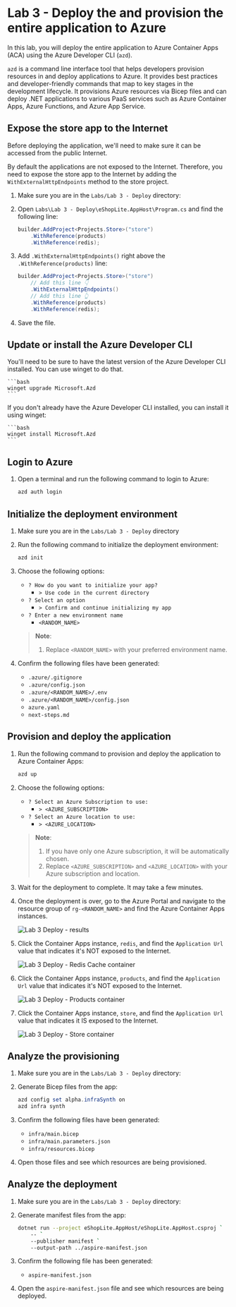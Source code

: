 # Lab 3 - Deploy the and provision the entire application to Azure

In this lab, you will deploy the entire application to Azure Container Apps (ACA) using the Azure Developer CLI (`azd`).

`azd` is a command line interface tool that helps developers provision resources in and deploy applications to Azure. It provides best practices and developer-friendly commands that map to key stages in the development lifecycle. It provisions Azure resources via Bicep files and can deploy .NET applications to various PaaS services such as Azure Container Apps, Azure Functions, and Azure App Service.

## Expose the store app to the Internet

Before deploying the application, we'll need to make sure it can be accessed from the public Internet.

By default the applications are not exposed to the Internet. Therefore, you need to expose the store app to the Internet by adding the `WithExternalHttpEndpoints` method to the store project.

1. Make sure you are in the `Labs/Lab 3 - Deploy` directory:
1. Open `Labs\Lab 3 - Deploy\eShopLite.AppHost\Program.cs` and find the following line:

    ```csharp
    builder.AddProject<Projects.Store>("store")
        .WithReference(products)
        .WithReference(redis);
    ```

1. Add `.WithExternalHttpEndpoints()` right above the `.WithReference(products)` line:

    ```csharp
    builder.AddProject<Projects.Store>("store")
        // Add this line 👇
        .WithExternalHttpEndpoints()
        // Add this line 👆
        .WithReference(products)
        .WithReference(redis);
    ```

1. Save the file.

## Update or install the Azure Developer CLI

You'll need to be sure to have the latest version of the Azure Developer CLI installed. You can use winget to do that.

    ```bash
    winget upgrade Microsoft.Azd
    ```

If you don't already have the Azure Developer CLI installed, you can install it using winget:

    ```bash
    winget install Microsoft.Azd
    ```
    
## Login to Azure

1. Open a terminal and run the following command to login to Azure:

    ```bash
    azd auth login
    ```

## Initialize the deployment environment

1. Make sure you are in the `Labs/Lab 3 - Deploy` directory
1. Run the following command to initialize the deployment environment:

    ```bash
    azd init
    ```

1. Choose the following options:

   - `? How do you want to initialize your app?`
     - `> Use code in the current directory`
   - `? Select an option`
     - `> Confirm and continue initializing my app`
   - `? Enter a new environment name`
     - `<RANDOM_NAME>`

   > **Note**:
   > 
   > 1. Replace `<RANDOM_NAME>` with your preferred environment name.

1. Confirm the following files have been generated:

   - `.azure/.gitignore`
   - `.azure/config.json`
   - `.azure/<RANDOM_NAME>/.env`
   - `.azure/<RANDOM_NAME>/config.json`
   - `azure.yaml`
   - `next-steps.md`

## Provision and deploy the application

1. Run the following command to provision and deploy the application to Azure Container Apps:

    ```powershell
    azd up
    ```

1. Choose the following options:

   - `? Select an Azure Subscription to use:`
     - `> <AZURE_SUBSCRIPTION>`
   - `? Select an Azure location to use:`
     - `> <AZURE_LOCATION>`

   > **Note**:
   >
   > 1. If you have only one Azure subscription, it will be automatically chosen.
   > 1. Replace `<AZURE_SUBSCRIPTION>` and `<AZURE_LOCATION>` with your Azure subscription and location.

1. Wait for the deployment to complete. It may take a few minutes.
1. Once the deployment is over, go to the Azure Portal and navigate to the resource group of `rg-<RANDOM_NAME>` and find the Azure Container Apps instances.

   ![Lab 3 Deploy - results](./images/lab03-01.png)

1. Click the Container Apps instance, `redis`, and find the `Application Url` value that indicates it's NOT exposed to the Internet.

   ![Lab 3 Deploy - Redis Cache container](./images/lab03-02.png)

1. Click the Container Apps instance, `products`, and find the `Application Url` value that indicates it's NOT exposed to the Internet.

   ![Lab 3 Deploy - Products container](./images/lab03-03.png)

1. Click the Container Apps instance, `store`, and find the `Application Url` value that indicates it IS exposed to the Internet.

   ![Lab 3 Deploy - Store container](./images/lab03-04.png)

## Analyze the provisioning

1. Make sure you are in the `Labs/Lab 3 - Deploy` directory:
1. Generate Bicep files from the app:

    ```powershell
    azd config set alpha.infraSynth on
    azd infra synth
    ```

1. Confirm the following files have been generated:

   - `infra/main.bicep`
   - `infra/main.parameters.json`
   - `infra/resources.bicep`

1. Open those files and see which resources are being provisioned.

## Analyze the deployment

1. Make sure you are in the `Labs/Lab 3 - Deploy` directory:
1. Generate manifest files from the app:

    ```bash
    dotnet run --project eShopLite.AppHost/eShopLite.AppHost.csproj `
        -- `
        --publisher manifest `
        --output-path ../aspire-manifest.json
    ```

1. Confirm the following file has been generated:

   - `aspire-manifest.json`

1. Open the `aspire-manifest.json` file and see which resources are being deployed.
